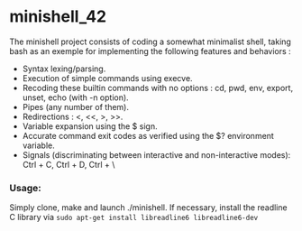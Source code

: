 # minishell_42
The minishell project consists of coding a somewhat minimalist shell, taking bash as an exemple for implementing the following features and behaviors :
<ul>
<li>Syntax lexing/parsing.</li>
<li>Execution of simple commands using execve.</li>
<li>Recoding these builtin commands with no options : cd, pwd, env, export, unset, echo (with -n option).</li>
<li>Pipes (any number of them).</li>
<li>Redirections : <, <<, >, >>.</li>
<li>Variable expansion using the $ sign.</li>
<li>Accurate command exit codes as verified using the $? environment variable.</li>
<li>Signals (discriminating between interactive and non-interactive modes): Ctrl + C, Ctrl + D, Ctrl + \</li>
</ul>

<h3>Usage:</h3>
Simply clone, make and launch ./minishell. If necessary, install the readline C library via <code>sudo apt-get install libreadline6 libreadline6-dev</code>
